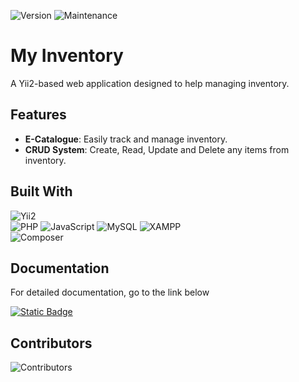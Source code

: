 ![Version](https://img.shields.io/badge/version-0.1.0-blue) ![Maintenance](https://img.shields.io/badge/maintenance-active-brightgreen)  

# My Inventory 

A Yii2-based web application designed to help managing inventory.  

## Features  
- **E-Catalogue**: Easily track and manage inventory.  
- **CRUD System**: Create, Read, Update and Delete any items from inventory.  
  

## Built With  
![Yii2](https://img.shields.io/badge/framework-Yii2-blue?logo=yii)  
![PHP](https://img.shields.io/badge/language-PHP-8892be?logo=php&logoColor=white) 
![JavaScript](https://img.shields.io/badge/language-JavaScript-yellow?logo=javascript&logoColor=yellow)
![MySQL](https://img.shields.io/badge/database-MySQL-00758f?logo=mysql&logoColor=white)
![XAMPP](https://img.shields.io/badge/environtment-XAMPP-orange?logo=xampp)  
![Composer](https://img.shields.io/badge/dependencies-Composer-blue?logo=composer)

## Documentation  
For detailed documentation, go to the link below

[![Static Badge](https://img.shields.io/badge/View_Document-1298ff)](./documentation) 

## Contributors  
![Contributors](https://img.shields.io/github/contributors/erDcs10/My-Inventory)  
